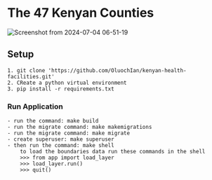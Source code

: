 # The 47 Kenyan Counties

![Screenshot from 2024-07-04 06-51-19](https://github.com/OluochIan/kenya-counties-borders/assets/100572229/7425b06a-3cfc-4d4f-8ff6-f68c501bb1d2)


## Setup
    1. git clone 'https://github.com/OluochIan/kenyan-health-facilities.git'
    2. CReate a python virtual environment
    3. pip install -r requirements.txt
    
### Run Application
    - run the command: make build
    - run the migrate command: make makemigrations
    - run the migrate command: make migrate
    - create superuser: make superuser
    - then run the command: make shell
        to load the boundaries data run these commands in the shell
        >>> from app import load_layer
        >>> load_layer.run()
        >>> quit()


